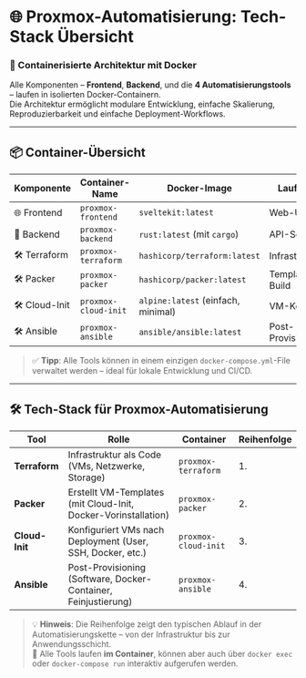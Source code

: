 # 🌐 Proxmox-Automatisierung: Tech-Stack Übersicht
### 🐳 Containerisierte Architektur mit Docker

Alle Komponenten – **Frontend**, **Backend**, und die **4 Automatisierungstools** – laufen in isolierten Docker-Containern.  
Die Architektur ermöglicht modulare Entwicklung, einfache Skalierung, Reproduzierbarkeit und einfache Deployment-Workflows.

---

## 📦 Container-Übersicht

| Komponente       | Container-Name             | Docker-Image | Laufzeit |  
|------------------|----------------------------|--------------|----------|  
| 🌐 Frontend       | `proxmox-frontend`         | `sveltekit:latest` | Web-UI |  
| 🔧 Backend        | `proxmox-backend`          | `rust:latest` (mit `cargo`) | API-Service |  
| 🛠️ Terraform      | `proxmox-terraform`        | `hashicorp/terraform:latest` | Infrastruktur |  
| 🛠️ Packer         | `proxmox-packer`           | `hashicorp/packer:latest` | Template-Build |  
| 🛠️ Cloud-Init     | `proxmox-cloud-init`       | `alpine:latest` (einfach, minimal) | VM-Konfig |  
| 🛠️ Ansible        | `proxmox-ansible`          | `ansible/ansible:latest` | Post-Provisioning |  

> ✅ **Tipp**: Alle Tools können in einem einzigen `docker-compose.yml`-File verwaltet werden – ideal für lokale Entwicklung und CI/CD.

---

## 🛠️ Tech-Stack für Proxmox-Automatisierung

| Tool         | Rolle | Container | Reihenfolge |
|--------------|-------|-----------|-------------|
| **Terraform**   | Infrastruktur als Code (VMs, Netzwerke, Storage) | `proxmox-terraform` | 1. |
| **Packer**      | Erstellt VM-Templates (mit Cloud-Init, Docker-Vorinstallation) | `proxmox-packer` | 2. |
| **Cloud-Init**  | Konfiguriert VMs nach Deployment (User, SSH, Docker, etc.) | `proxmox-cloud-init` | 3. |
| **Ansible**     | Post-Provisioning (Software, Docker-Container, Feinjustierung) | `proxmox-ansible` | 4. |

> 💡 **Hinweis**: Die Reihenfolge zeigt den typischen Ablauf in der Automatisierungskette – von der Infrastruktur bis zur Anwendungsschicht.  
> 🔁 Alle Tools laufen **im Container**, können aber auch über `docker exec` oder `docker-compose run` interaktiv aufgerufen werden.

